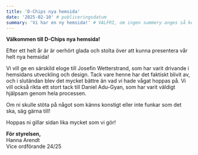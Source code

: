 ```yaml
---
title: 'D-Chips nya hemsida'
date: '2025-02-10' # publiceringsdatum 
summary: 'Vi har en ny hemsida!' # VALFRI, om ingen summery anges så kommer brödtexten nedan användas istället
---
```


**Välkommen till D-Chips nya hemsida!**

Efter ett helt år är är oerhört glada och stolta över att kunna presentera vår helt nya hemsida!

Vi vill ge en särskild eloge till Josefin Wetterstrand, som har varit drivande i hemsidans utveckling och design. Tack vare henne har det faktiskt blivit av, och i slutändan blev det mycket bättre än vad vi hade vågat hoppas på. Vi vill också rikta ett stort tack till Daniel Adu-Gyan, som har varit väldigt hjälpsam genom hela processen.

Om ni skulle stöta på något som känns konstigt eller inte funkar som det ska, säg gärna till!

Hoppas ni gillar sidan lika mycket som vi gör!

**För styrelsen,**\
Hanna Arendt\
Vice ordförande 24/25
